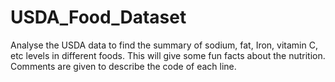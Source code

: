 # USDA_Food_Dataset

Analyse the USDA data to find the summary of sodium, fat, Iron, vitamin C, etc levels in different foods.
This will give some fun facts about the nutrition.
Comments are given to describe the code of each line.
